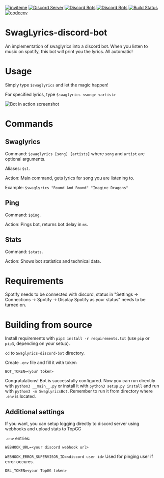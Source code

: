 [![inviteme](https://img.shields.io/static/v1?style=flat&logo=discord&logoColor=FFF&label=&message=invite%20me&color=7289DA)](https://top.gg/bot/660170175517032448)
[![Discord Server](https://badgen.net/badge/discord/join%20chat/7289DA?icon=discord)](https://discord.gg/DSUZGK4)
[![Discord Bots](https://top.gg/api/widget/status/660170175517032448.svg)](https://top.gg/bot/660170175517032448)
[![Discord Bots](https://top.gg/api/widget/servers/660170175517032448.svg)](https://top.gg/bot/660170175517032448)
[![Build Status](https://travis-ci.com/SwagLyrics/SwagLyrics-discord-bot.svg?branch=master)](https://travis-ci.com/SwagLyrics/SwagLyrics-discord-bot)
[![codecov](https://codecov.io/gh/SwagLyrics/Swaglyrics-discord-bot/branch/master/graph/badge.svg)](https://codecov.io/gh/SwagLyrics/Swaglyrics-discord-bot)


# SwagLyrics-discord-bot
An implementation of swaglyrics into a discord bot. When you listen to music on spotify, this bot will print you the lyrics. All automatic!

# Usage

Simply type `$swaglyrics` and let the magic happen!

For specified lyrics, type `$swaglyrics <song> <artist>`

![Bot in action screenshot](https://raw.githubusercontent.com/SwagLyrics/SwagLyrics-discord-bot/master/Bot_in_action.png)

# Commands

## Swaglyrics

Command: `$swaglyrics [song] [artists]` where `song` and `artist` are optional arguments.

Aliases: `$sl`.

Action: Main command, gets lyrics for song you are listening to. 

Example: `$swaglyrics "Round And Round" "Imagine Dragons"`

## Ping

Command: `$ping`.

Action: Pings bot, returns bot delay in `ms`.

## Stats

Command: `$stats`.

Action: Shows bot statistics and technical data.

# Requirements

Spotify needs to be connected with discord, status in "Settings -> Connections -> Spotify -> Display Spotify as your status" needs to be turned on.

# Building from source

Install requirements with `pip3 install -r requirements.txt` (use `pip` or `pip3`, depending on your setup).

`cd` to `Swaglyrics-discord-bot` directory.

Create `.env` file and fill it with token

`BOT_TOKEN=<your token>`

Congratulations! Bot is successfully configured. Now you can run directily with `python3 __main__.py` or install it with `python3 setup.py install` and run with `python3 -m SwaglyricsBot`. Remember to run it from directory where `.env` is located.

## Additional settings

If you want, you can setup logging directly to discord server using webhooks and upload stats to TopGG

`.env` entries:

`WEBHOOK_URL=<your discord webhook url>`

`WEBHOOK_ERROR_SUPERVISOR_ID=<discord user id>` Used for pinging user if error occures.

`DBL_TOKEN=<your TopGG token>`
